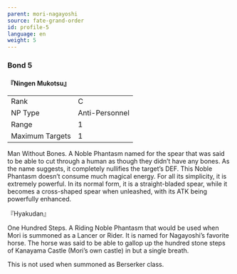 ```yaml
---
parent: mori-nagayoshi
source: fate-grand-order
id: profile-5
language: en
weight: 5
---
```


### Bond 5

#### 『Ningen Mukotsu』

<table>
  <tr><td>Rank</td><td>C</td></tr>
  <tr><td>NP Type</td><td>Anti-Personnel</td></tr>
  <tr><td>Range</td><td>1</td></tr>
  <tr><td>Maximum Targets</td><td>1</td></tr>
</table>


Man Without Bones.
A Noble Phantasm named for the spear that was said to be able to cut through a human as though they didn’t have any bones. As the name suggests, it completely nullifies the target’s DEF. This Noble Phantasm doesn’t consume much magical energy. For all its simplicity, it is extremely powerful. In its normal form, it is a straight-bladed spear, while it becomes a cross-shaped spear when unleashed, with its ATK being powerfully enhanced.

『Hyakudan』

One Hundred Steps.
A Riding Noble Phantasm that would be used when Mori is summoned as a Lancer or Rider. It is named for Nagayoshi’s favorite horse. The horse was said to be able to gallop up the hundred stone steps of Kanayama Castle (Mori’s own castle) in but a single breath.

This is not used when summoned as Berserker class.
